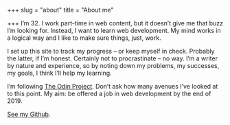 +++
slug = "about"
title = "About me"

+++
I’m 32. I work part-time in web content, but it doesn’t give me that buzz I’m looking for. Instead, I want to learn web development. My mind works in a logical way and I like to make sure things, just, work.

I set up this site to track my progress – or keep myself in check. Probably the latter, if I’m honest. Certainly not to procrastinate – no way. I’m a writer by nature and experience, so by noting down my problems, my successes, my goals, I think I’ll help my learning.

I’m following [The Odin Project](https://www.theodinproject.com/ "The Odin Project"). Don’t ask how many avenues I’ve looked at to this point. My aim: be offered a job in web development by the end of 2019.

[See my Github](https://github.com/canicodenow "canicode now on Github").